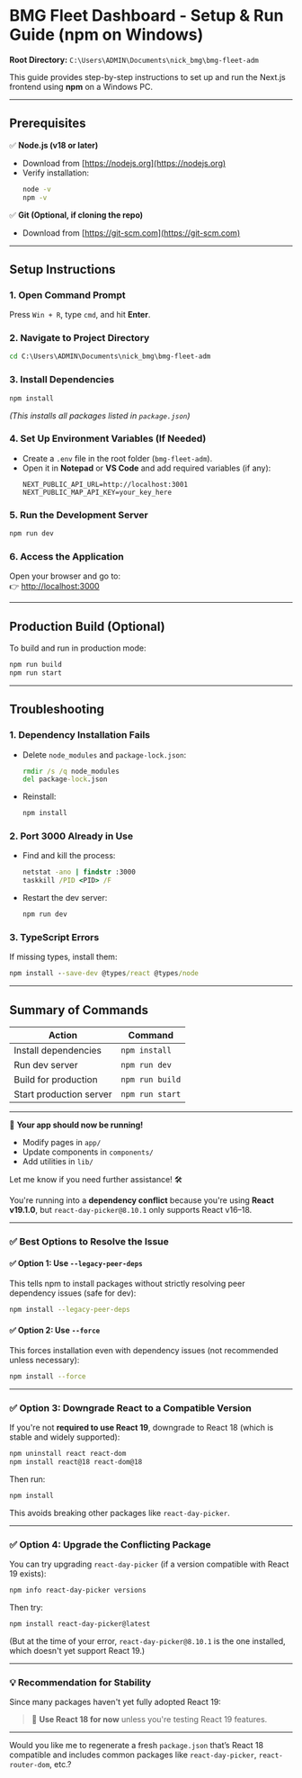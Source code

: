 # **BMG Fleet Dashboard - Setup & Run Guide (npm on Windows)**  
**Root Directory:** `C:\Users\ADMIN\Documents\nick_bmg\bmg-fleet-adm`  

This guide provides step-by-step instructions to set up and run the Next.js frontend using **npm** on a Windows PC.  

---

## **Prerequisites**  
✅ **Node.js (v18 or later)**  
- Download from [https://nodejs.org](https://nodejs.org)  
- Verify installation:  
  ```cmd
  node -v
  npm -v
  ```  

✅ **Git (Optional, if cloning the repo)**  
- Download from [https://git-scm.com](https://git-scm.com)  

---

## **Setup Instructions**  

### **1. Open Command Prompt**  
Press `Win + R`, type `cmd`, and hit **Enter**.  

### **2. Navigate to Project Directory**  
```cmd
cd C:\Users\ADMIN\Documents\nick_bmg\bmg-fleet-adm
```  

### **3. Install Dependencies**  
```cmd
npm install
```  
*(This installs all packages listed in `package.json`)*  

### **4. Set Up Environment Variables (If Needed)**  
- Create a `.env` file in the root folder (`bmg-fleet-adm`).  
- Open it in **Notepad** or **VS Code** and add required variables (if any):  
  ```env
  NEXT_PUBLIC_API_URL=http://localhost:3001
  NEXT_PUBLIC_MAP_API_KEY=your_key_here
  ```  

### **5. Run the Development Server**  
```cmd
npm run dev
```  

### **6. Access the Application**  
Open your browser and go to:  
👉 [http://localhost:3000](http://localhost:3000)  

---

## **Production Build (Optional)**  
To build and run in production mode:  
```cmd
npm run build
npm run start
```  

---

## **Troubleshooting**  

### **1. Dependency Installation Fails**  
- Delete `node_modules` and `package-lock.json`:  
  ```cmd
  rmdir /s /q node_modules
  del package-lock.json
  ```  
- Reinstall:  
  ```cmd
  npm install
  ```  

### **2. Port 3000 Already in Use**  
- Find and kill the process:  
  ```cmd
  netstat -ano | findstr :3000
  taskkill /PID <PID> /F
  ```  
- Restart the dev server:  
  ```cmd
  npm run dev
  ```  

### **3. TypeScript Errors**  
If missing types, install them:  
```cmd
npm install --save-dev @types/react @types/node
```  

---

## **Summary of Commands**  
| Action | Command |  
|--------|---------|  
| Install dependencies | `npm install` |  
| Run dev server | `npm run dev` |  
| Build for production | `npm run build` |  
| Start production server | `npm run start` |  

---

🚀 **Your app should now be running!**  
- Modify pages in `app/`  
- Update components in `components/`  
- Add utilities in `lib/`  

Let me know if you need further assistance! 🛠️

You're running into a **dependency conflict** because you're using **React v19.1.0**, but `react-day-picker@8.10.1` only supports React v16–18.

---

### ✅ Best Options to Resolve the Issue

#### ✅ Option 1: Use `--legacy-peer-deps`
This tells npm to install packages without strictly resolving peer dependency issues (safe for dev):

```bash
npm install --legacy-peer-deps
```

#### ✅ Option 2: Use `--force`
This forces installation even with dependency issues (not recommended unless necessary):

```bash
npm install --force
```

---

### ✅ Option 3: Downgrade React to a Compatible Version

If you're not **required to use React 19**, downgrade to React 18 (which is stable and widely supported):

```bash
npm uninstall react react-dom
npm install react@18 react-dom@18
```

Then run:

```bash
npm install
```

This avoids breaking other packages like `react-day-picker`.

---

### ✅ Option 4: Upgrade the Conflicting Package

You can try upgrading `react-day-picker` (if a version compatible with React 19 exists):

```bash
npm info react-day-picker versions
```

Then try:

```bash
npm install react-day-picker@latest
```

(But at the time of your error, `react-day-picker@8.10.1` is the one installed, which doesn't yet support React 19.)

---

### 💡 Recommendation for Stability

Since many packages haven't yet fully adopted React 19:

> 🔧 **Use React 18 for now** unless you're testing React 19 features.

---

Would you like me to regenerate a fresh `package.json` that’s React 18 compatible and includes common packages like `react-day-picker`, `react-router-dom`, etc.?